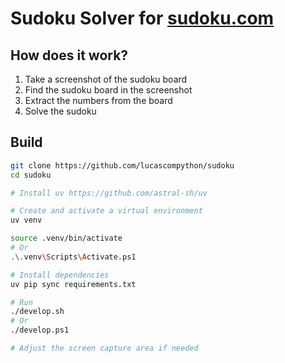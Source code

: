 # Sudoku Solver for [sudoku.com](https://sudoku.com)

## How does it work?

1. Take a screenshot of the sudoku board
2. Find the sudoku board in the screenshot
3. Extract the numbers from the board
4. Solve the sudoku

## Build

```bash
git clone https://github.com/lucascompython/sudoku
cd sudoku

# Install uv https://github.com/astral-sh/uv

# Create and activate a virtual environment
uv venv

source .venv/bin/activate
# Or
.\.venv\Scripts\Activate.ps1

# Install dependencies
uv pip sync requirements.txt

# Run
./develop.sh
# Or
./develop.ps1

# Adjust the screen capture area if needed
```
